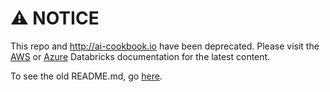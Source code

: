 # ⚠️ NOTICE

This repo and http://ai-cookbook.io have been deprecated. Please visit the [AWS](https://docs.databricks.com/aws/en/generative-ai/tutorials/ai-cookbook/) or [Azure](https://learn.microsoft.com/en-us/azure/databricks/generative-ai/tutorials/ai-cookbook/) Databricks documentation for the latest content.

To see the old README.md, go [here](./old_README.md).
